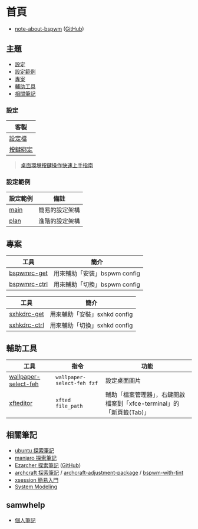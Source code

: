 

# 首頁

* [note-about-bspwm](https://samwhelp.github.io/note-about-bspwm/) ([GitHub](https://github.com/samwhelp/note-about-bspwm))


## 主題

* [設定](#設定)
* [設定範例](#設定範例)
* [專案](#專案)
* [輔助工具](#輔助工具)
* [相關筆記](#相關筆記)


### 設定

| 客製 |
| --- |
| [設定檔](https://github.com/samwhelp/note-about-bspwm/tree/gh-pages/_demo/config/bspwm-config/main/config/bspwm) |
| [按鍵綁定](https://samwhelp.github.io/note-about-bspwm/read/config/keybind.html) |

> [桌面環境按鍵操作快速上手指南](https://samwhelp.github.io/system-modeling/read/zh_tw/quick-start)


### 設定範例

| 設定範例 | 備註 |
| --- | --- |
| [main](https://github.com/samwhelp/note-about-bspwm/tree/gh-pages/_demo/config/bspwm-config/main) | 簡易的設定架構 |
| [plan](https://github.com/samwhelp/note-about-bspwm/tree/gh-pages/_demo/config/bspwm-config/plan) | 進階的設定架構 |


## 專案

| 工具 | 簡介 |
| --- | --- |
| [bspwmrc-get](https://samwhelp.github.io/note-about-bspwm/read/project/bspwmrc-profile/bspwmrc-get.html) | 用來輔助「安裝」bspwm config |
| [bspwmrc-ctrl](https://samwhelp.github.io/note-about-bspwm/read/project/bspwmrc-profile/bspwmrc-ctrl.html) | 用來輔助「切換」bspwm config |


| 工具 | 簡介 |
| --- | --- |
| [sxhkdrc-get](https://samwhelp.github.io/note-about-bspwm/read/project/sxhkdrc-profile/sxhkdrc-get.html) | 用來輔助「安裝」sxhkd config |
| [sxhkdrc-ctrl](https://samwhelp.github.io/note-about-bspwm/read/project/sxhkdrc-profile/sxhkdrc-ctrl.html) | 用來輔助「切換」sxhkd config |


## 輔助工具

| 工具 | 指令 | 功能 |
| --- | --- | --- |
| [wallpaper-select-feh](https://samwhelp.github.io/note-about-fzf/read/project/wallpaper-select/wallpaper-select-feh) | `wallpaper-select-feh fzf` | 設定桌面圖片 |
| [xfteditor](https://samwhelp.github.io/tool-xfteditor/read/project/xfteditor/) | `xfted file_path` | 輔助「檔案管理器」，右鍵開啟檔案到「xfce-terminal」的「新頁籤(Tab)」 |


## 相關筆記


* [ubuntu 探索筆記](https://samwhelp.github.io/note-about-ubuntu/)
* [manjaro 探索筆記](https://samwhelp.github.io/note-about-manjaro/)
* [Ezarcher 探索筆記](https://samwhelp.github.io/note-about-ezarcher/) ([GitHub](https://github.com/samwhelp/note-about-ezarcher/))
* [archcraft 探索筆記](https://samwhelp.github.io/note-about-archcraft/) / [archcraft-adjustment-package](https://github.com/samwhelp/archcraft-adjustment-package/) / [bspwm-with-tint](https://github.com/samwhelp/archcraft-adjustment-package/tree/main/core/wm/bspwm/archcraft-modeling-bspwm-with-tint/asset/etc/skel/.local/share/bspwmrc-profile/bspwm-with-tint)
* [xsession 簡易入門](https://samwhelp.github.io/note-about-xsession/)
* [System Modeling](https://samwhelp.github.io/system-modeling/)


## samwhelp

* [個人筆記](https://samwhelp.github.io/book/)
